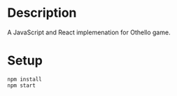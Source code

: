 # Description
A JavaScript and React implemenation for Othello game.



# Setup
```
npm install 
npm start
```